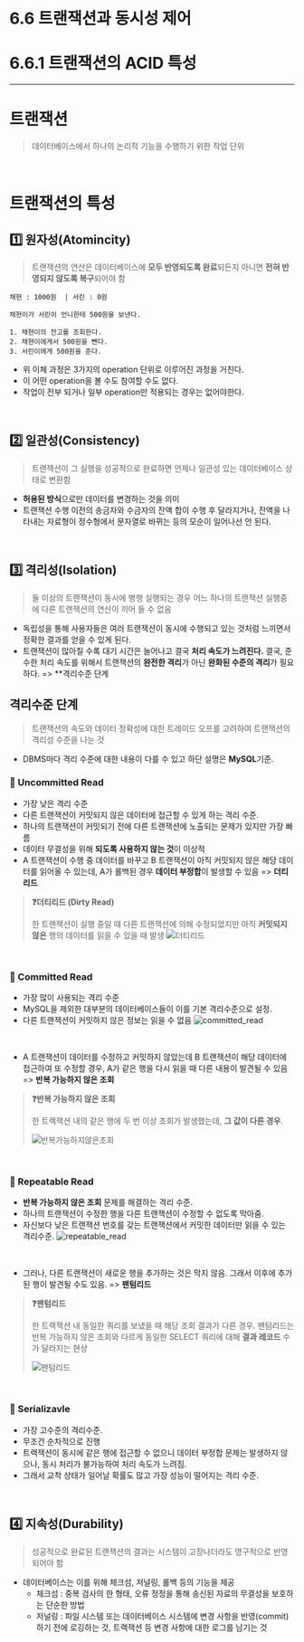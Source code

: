 # 6.6 트랜잭션과 동시성 제어
# 6.6.1 트랜잭션의 ACID 특성
---

# 트랜잭션
> 데이터베이스에서 하나의 논리적 기능을 수행하기 위한 작업 단위

</br>

# 트랜잭션의 특성
## 1️⃣ 원자성(Atomincity)
> 트랜잭션의 연산은 데이터베이스에 **모두 반영되도록 완료**되든지 아니면 **전혀 반영되지 않도록 복구**되어야 함

```
채현 : 1000원  | 서린 : 0원

채현이가 서린이 언니한테 500원을 보낸다.

1. 채현이의 잔고를 조회한다.
2. 채현이에게서 500원을 뺀다.
3. 서린이에게 500원을 준다.
```
- 위 이체 과정은 3가지의 operation 단위로 이루어진 과정을 거친다.
- 이 어떤 operation을 볼 수도 참여할 수도 없다.
- 작업이 전부 되거나 일부 operation만 적용되는 경우는 없어야한다.

</br>

## 2️⃣ 일관성(Consistency)
> 트랜잭션이 그 실행을 성공적으로 완료하면 언제나 일관성 있는 데이터베이스 상태로 변환함
- **허용된 방식**으로만 데이터를 변경하는 것을 의미
- 트랜잭션 수행 이전의 송금자와 수금자의 잔액 합이 수행 후 달라지거나, 잔액을 나타내는 자료형이 정수형에서 문자열로 바뀌는 등의 모순이 일어나선 안 된다.

</br>

## 3️⃣ 격리성(Isolation)
> 둘 이상의 트랜잭션이 동시에 병행 실행되는 경우 어느 하나의 트랜잭션 실행중에 다른 트랜잭션의 연산이 끼어 들 수 없음
- 독립성을 통해 사용자들은 여러 트랜잭션이 동시에 수행되고 있는 것처럼 느끼면서 정확한 결과를 얻을 수 있게 된다.
- 트랜잭션이 많아질 수록 대기 시간은 늘어나고 결국 **처리 속도가 느려진다.** 결국, 준수한 처리 속도를 위해서 트랜잭션의 **완전한 격리**가 아닌 **완화된 수준의 격리**가 필요하다. => **격리수준 단계

## 격리수준 단계
> 트랜잭션의 속도와 데이터 정확성에 대한 트레이드 오프를 고려하여 트랜잭션의 격리성 수준을 나눈 것
- DBMS마다 격리 수준에 대한 내용이 다를 수 있고 하단 설명은 **MySQL**기준.

### 🔷 Uncommitted Read
- 가장 낮은 격리 수준
- 다른 트랜잭션이 커밋되지 않은 데이터에 접근할 수 있게 하는 격리 수준.
- 하나의 트랜잭션이 커밋되기 전에 다른 트랜잭션에 노출되는 문제가 있지만 가장 빠름
- 데이터 무결성을 위해 **되도록 사용하지 않는 것**이 이상적
- A 트랜잭션이 수행 중 데이터를 바꾸고 B 트랜잭션이 아직 커밋되지 않은 해당 데이터를 읽어올 수 있는데, A가 롤백된 경우 **데이터 부정합**이 발생할 수 있음 => **더티리드**

> **❓더티리드 (Dirty Read)**
>
> 한 트랜잭션이 실행 중일 때 다른 트랜잭션에 의해 수정되었지만 아직 **커밋되지 않은** 행의 데이터를 읽을 수 있을 때 발생
> ![더티리드](./images/6.6.1_dirty_read.png)

</br>

### 🔷 Committed Read
- 가장 많이 사용되는 격리 수준
- MySQL을 제외한 대부분의 데이터베이스들이 이를 기본 격리수준으로 설정.
- 다른 트랜잭션이 커밋하지 않은 정보는 읽을 수 없음
![committed_read](./images/6.6.1_uncommitted_read.png)

</br>

- A 트랜잭션이 데이터를 수정하고 커밋하지 않았는데 B 트랜잭션이 해당 데이터에 접근하여 또 수정할 경우, A가 같은 행을 다시 읽을 때 다른 내용이 발견될 수 있음 => **반복 가능하지 않은 조회**

> **❓반복 가능하지 않은 조회**
>
> 한 트랙잭션 내의 같은 행에 두 번 이상 조회가 발생했는데, **그 값이 다른 경우**.
>
> ![반복가능하지않은조회](./images/6.6.1_non_repeatable_read.png)

</br>

### 🔷 Repeatable Read
- **반복 가능하지 않은 조회** 문제를 해결하는 격리 수준.
- 하나의 트랜잭션이 수정한 행을 다른 트랜잭션이 수정할 수 없도록 막아줌.
- 자신보다 낮은 트랜잭션 번호를 갖는 트랜잭션에서 커밋한 데이터만 읽을 수 있는 격리수준.
![repeatable_read](./images/6.6.1_repeatable_read.png)

</br>

- 그러나, 다른 트랜잭션이 새로운 행을 추가하는 것은 막지 않음. 그래서 이후에 추가된 행이 발견될 수도 있음. => **팬텀리드**

> **❓팬텀리드**
>
> 한 트랙잭션 내 동일한 쿼리를 보냈을 때 해당 조회 결과가 다른 경우.
> 팬텀리드는 반복 가능하지 않은 조회와 다르게 동일한 SELECT 쿼리에 대해 **결과 레코드** 수가 달라지는 현상
>
> ![팬텀리드](./images/6.6.1_phantom_read.gif)

</br>

### 🔷 Serializavle
- 가장 고수준의 격리수준.
- 무조건 순차적으로 진행
- 트랙잭션이 동시에 같은 행에 접근할 수 없으니 데이터 부정합 문제는 발생하지 않으나, 동시 처리가 불가능하여 처리 속도가 느려짐.
- 그래서 교착 상태가 일어날 확률도 많고 가장 성능이 떨어지는 격리 수준.

</br>

## 4️⃣ 지속성(Durability)
> 성공적으로 완료된 트랜잭션의 결과는 시스템이 고장나더라도 영구적으로 반영되어야 함
- 데이터베이스는 이를 위해 체크섬, 저널링, 롤백 등의 기능을 제공
    - 체크섬 : 중복 검사의 한 형태, 오류 정정을 통해 송신된 자료의 무결성을 보호하는 단순한 방법
    - 저널링 : 파일 시스템 또는 데이터베이스 시스템에 변경 사항을 반영(commit)하기 전에 로깅하는 것, 트랙잭션 등 변경 사항에 대한 로그를 남기는 것